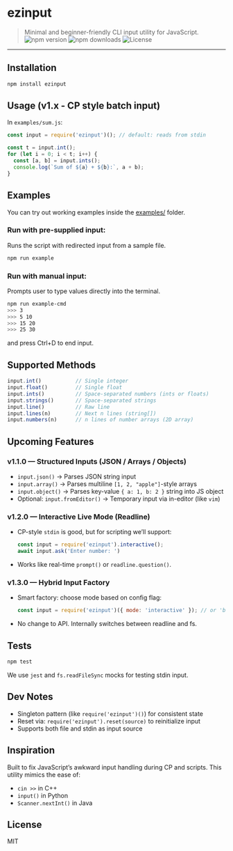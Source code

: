 # ezinput

> Minimal and beginner-friendly CLI input utility for JavaScript.
![npm version](https://img.shields.io/npm/v/ezinput)
![npm downloads](https://img.shields.io/npm/dt/ezinput)
![License](https://img.shields.io/npm/l/ezinput)
---

## Installation

```bash
npm install ezinput
```

## Usage (v1.x - CP style batch input)
In `examples/sum.js`:

```js
const input = require('ezinput')(); // default: reads from stdin

const t = input.int();
for (let i = 0; i < t; i++) {
  const [a, b] = input.ints();
  console.log(`Sum of ${a} + ${b}:`, a + b);
}
```

## Examples
You can try out working examples inside the [examples/](./examples) folder.

### Run with pre-supplied input:
Runs the script with redirected input from a sample file.

```bash
npm run example
```

### Run with manual input:
Prompts user to type values directly into the terminal.
```bash
npm run example-cmd
>>> 3
>>> 5 10
>>> 15 20
>>> 25 30
```
and press Ctrl+D to end input.


## Supported Methods

```js
input.int()           // Single integer
input.float()         // Single float
input.ints()          // Space-separated numbers (ints or floats)
input.strings()       // Space-separated strings
input.line()          // Raw line
input.lines(n)        // Next n lines (string[])
input.numbers(n)      // n lines of number arrays (2D array)
```



## Upcoming Features

### v1.1.0 — Structured Inputs (JSON / Arrays / Objects)

- `input.json()` → Parses JSON string input  
- `input.array()` → Parses multiline `[1, 2, "apple"]`-style arrays  
- `input.object()` → Parses key-value `{ a: 1, b: 2 }` string into JS object  
- Optional: `input.fromEditor()` → Temporary input via in-editor (like `vim`)

### v1.2.0 — Interactive Live Mode (Readline)

- CP-style `stdin` is good, but for scripting we’ll support:
  ```js
  const input = require('ezinput').interactive();
  await input.ask('Enter number: ')
  ```

- Works like real-time `prompt()` or `readline.question()`.

### v1.3.0 — Hybrid Input Factory

- Smart factory: choose mode based on config flag:
  ```js
  const input = require('ezinput')({ mode: 'interactive' }); // or 'batch'
  ```
- No change to API. Internally switches between readline and fs.

## Tests

```bash
npm test
```

We use `jest` and `fs.readFileSync` mocks for testing stdin input.

## Dev Notes
- Singleton pattern (like `require('ezinput')()`) for consistent state  
- Reset via: `require('ezinput').reset(source)` to reinitialize input  
- Supports both file and stdin as input source

## Inspiration
Built to fix JavaScript’s awkward input handling during CP and scripts. This utility mimics the ease of:
- `cin >>` in C++
- `input()` in Python
- `Scanner.nextInt()` in Java

## License
MIT
